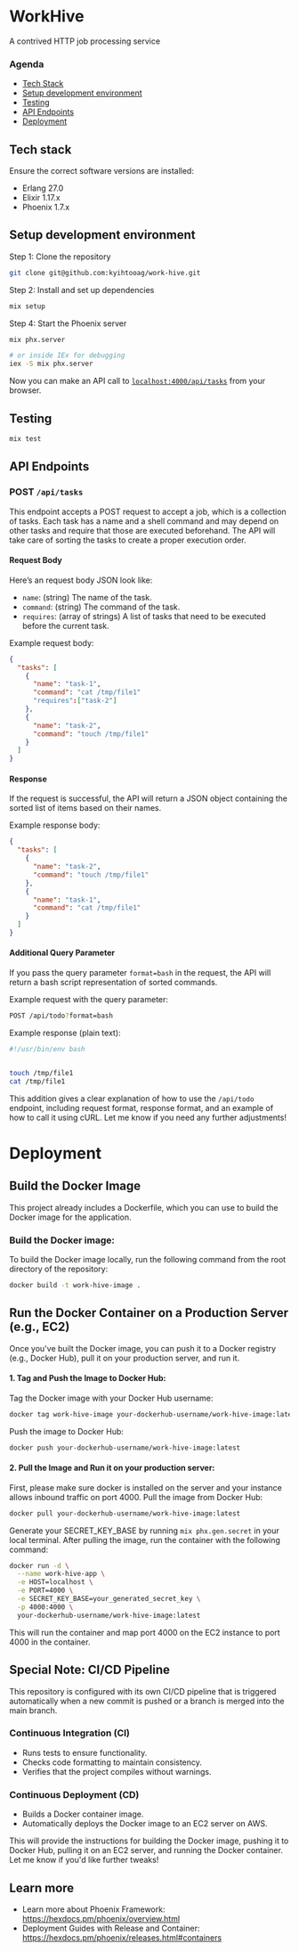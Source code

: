 # WorkHive

A contrived HTTP job processing service

### Agenda

- [Tech Stack](https://github.com/kyihtooag/work-hive#tech-stack)
- [Setup development environment](https://github.com/kyihtooag/work-hive#setup-development-environment)
- [Testing](https://github.com/kyihtooag/work-hive#testing)
- [API Endpoints](https://github.com/kyihtooag/work-hive#api-endpoints)
- [Deployment](https://github.com/kyihtooag/work-hive#deployment)

## Tech stack

Ensure the correct software versions are installed:

- Erlang 27.0
- Elixir 1.17.x
- Phoenix 1.7.x

## Setup development environment

Step 1: Clone the repository

```bash
git clone git@github.com:kyihtooag/work-hive.git
```

Step 2: Install and set up dependencies

```bash
mix setup
```

Step 4: Start the Phoenix server

```bash
mix phx.server

# or inside IEx for debugging
iex -S mix phx.server
```

Now you can make an API call to [`localhost:4000/api/tasks`](http://localhost:4000/api/tasks) from your browser.

## Testing

```bash
mix test
```

## API Endpoints

### POST `/api/tasks`

This endpoint accepts a POST request to accept a job, which is a collection of tasks. Each task has a name and a shell command and may depend on other tasks and require that those are executed beforehand. The API will take care of sorting the tasks to create a proper execution order.

#### Request Body

Here’s an request body JSON look like:

- `name`: (string) The name of the task.
- `command`: (string) The command of the task.
- `requires`: (array of strings) A list of tasks that need to be executed before the current task.

Example request body:

```json
{
  "tasks": [
    {
      "name": "task-1",
      "command": "cat /tmp/file1"
      "requires":["task-2"]
    },
    {
      "name": "task-2",
      "command": "touch /tmp/file1"
    }
  ]
}
```

#### Response

If the request is successful, the API will return a JSON object containing the sorted list of items based on their names.

Example response body:

```json
{
  "tasks": [
    {
      "name": "task-2",
      "command": "touch /tmp/file1"
    },
    {
      "name": "task-1",
      "command": "cat /tmp/file1"
    }
  ]
}
```

#### Additional Query Parameter

If you pass the query parameter `format=bash` in the request, the API will return a bash script representation of sorted commands.

Example request with the query parameter:

```bash
POST /api/todo?format=bash
```

Example response (plain text):

```bash
#!/usr/bin/env bash


touch /tmp/file1
cat /tmp/file1
```

This addition gives a clear explanation of how to use the `/api/todo` endpoint, including request format, response format, and an example of how to call it using cURL. Let me know if you need any further adjustments!

# Deployment

## Build the Docker Image

This project already includes a Dockerfile, which you can use to build the Docker image for the application.

### Build the Docker image:

To build the Docker image locally, run the following command from the root directory of the repository:

```bash
docker build -t work-hive-image .
```

## Run the Docker Container on a Production Server (e.g., EC2)

Once you've built the Docker image, you can push it to a Docker registry (e.g., Docker Hub), pull it on your production server, and run it.

#### 1. Tag and Push the Image to Docker Hub:

Tag the Docker image with your Docker Hub username:

```bash
docker tag work-hive-image your-dockerhub-username/work-hive-image:latest
```

Push the image to Docker Hub:

```bash
docker push your-dockerhub-username/work-hive-image:latest
```

#### 2. Pull the Image and Run it on your production server:

First, please make sure docker is installed on the server and your instance allows inbound traffic on port 4000.
Pull the image from Docker Hub:

```bash
docker pull your-dockerhub-username/work-hive-image:latest
```

Generate your SECRET_KEY_BASE by running `mix phx.gen.secret` in your local terminal.
After pulling the image, run the container with the following command:

```bash
docker run -d \
  --name work-hive-app \
  -e HOST=localhost \
  -e PORT=4000 \
  -e SECRET_KEY_BASE=your_generated_secret_key \
  -p 4000:4000 \
  your-dockerhub-username/work-hive-image:latest
```

This will run the container and map port 4000 on the EC2 instance to port 4000 in the container.

## Special Note: CI/CD Pipeline

This repository is configured with its own CI/CD pipeline that is triggered automatically when a new commit is pushed or a branch is merged into the main branch.

### Continuous Integration (CI)

- Runs tests to ensure functionality.
- Checks code formatting to maintain consistency.
- Verifies that the project compiles without warnings.

### Continuous Deployment (CD)

- Builds a Docker container image.
- Automatically deploys the Docker image to an EC2 server on AWS.

This will provide the instructions for building the Docker image, pushing it to Docker Hub, pulling it on an EC2 server, and running the Docker container.
Let me know if you'd like further tweaks!

## Learn more

- Learn more about Phoenix Framework: https://hexdocs.pm/phoenix/overview.html
- Deployment Guides with Release and Container: https://hexdocs.pm/phoenix/releases.html#containers
